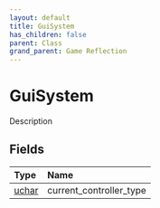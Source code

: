 ```yaml
---
layout: default
title: GuiSystem
has_children: false
parent: Class
grand_parent: Game Reflection
---
```

# GuiSystem
Description 

## Fields
| Type | Name |
|:-------------|:--------------|
| [uchar](/game-reflection/enums/uchar.md) | current_controller_type |
